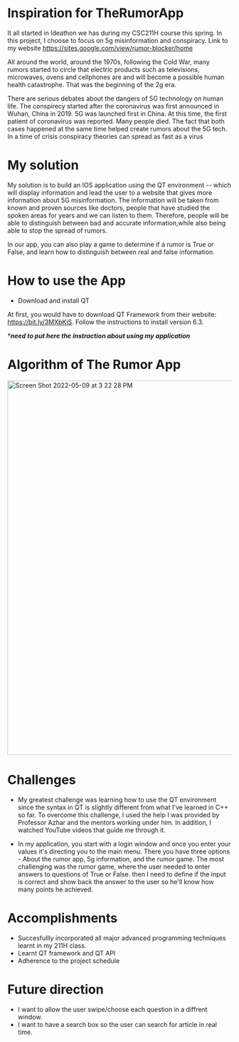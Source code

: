 # Inspiration for TheRumorApp 

It all started in Ideathon we has during my CSC211H course this spring. In this project, I choose to focus on 5g misinformation and conspiracy. Link to my website https://sites.google.com/view/rumor-blocker/home

All around the world, around the 1970s, following the Cold War, many rumors started to circle that electric products such as televisions, microwaves, ovens and cellphones are and will become a possible human health catastrophe. That was the beginning of the 2g era. 

There are serious debates about the dangers of 5G technology on human life. The conspirecy started after the coronavirus was first announced in Wuhan, China in 2019. 5G was launched first in China. At this time, the first patient of coronavirus was reported. Many people died. The fact that both cases happened at the same time helped create rumors about the 5G tech. In a time of crisis conspiracy theories can spread as fast as a virus

# My solution

My solution is to build an IOS application using the QT environment -- which will display information and lead the user to a website that gives more information about 5G misinformation. The information will be taken from known and proven sources like doctors, people that have studied the spoken areas for years and we can listen to them. Therefore, people will be able to distinguish between bad and accurate information,while also being able to stop the spread of rumors.

In our app, you can also play a game to determine if a rumor is True or False, and learn how to distinguish between real and false information. 

# How to use the App
* Download and install QT

At first, you would have to download QT Framework from their website: https://bit.ly/3MXbKiS. Follow the instructions to install version 6.3. 

****need to put here the instraction about using my application***

# Algorithm of The Rumor App

<img width="839" alt="Screen Shot 2022-05-09 at 3 22 28 PM" src="https://user-images.githubusercontent.com/98283083/167482498-585215b3-4854-4f08-b52a-988bcd7c4998.png">


# Challenges
* My greatest challenge was learning how to use the QT environment since the syntax in QT is slightly different from what I've learned in C++ so far. To overcome this challenge, I used the help I was provided by Professor Azhar and the mentors working under him. In addition, I watched YouTube videos that guide me through it.

* In my application, you start with a login window and once you enter your values it's directing you to the main menu. There you have three options - About the rumor app, 5g information, and the rumor game. The most challenging was the rumor game, where the user needed to enter answers to questions of True or False. then I need to define if the input is correct and show back the answer to the user so he'll know how many points he achieved.

# Accomplishments
* Succesfullly incorporated all major advanced programming techniques learnt in my 211H class.
* Learnt QT framework and QT API
* Adherence to the project schedule

# Future direction
* I want to allow the user swipe/choose each question in a diffrent window.
* I want to have a search box so the user can search for article in real time. 


